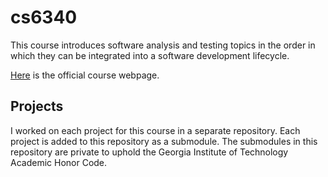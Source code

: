 # cs6340

This course introduces software analysis and testing topics in the order in
which they can be integrated into a software development lifecycle.

[Here](https://omscs.gatech.edu/cs-6340-software-analysis) is the official
course webpage.

## Projects

I worked on each project for this course in a separate repository. Each project
is added to this repository as a submodule. The submodules in this repository
are private to uphold the Georgia Institute of Technology Academic Honor Code.

